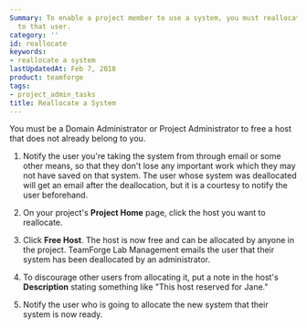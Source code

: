 ```yaml
---
Summary: To enable a project member to use a system, you must reallocate the system
  to that user.
category: ''
id: reallocate
keywords:
- reallocate a system
lastUpdatedAt: Feb 7, 2018
product: teamforge
tags:
- project_admin_tasks
title: Reallocate a System
---
```



You must be a Domain Administrator or Project Administrator to free a host that does not already belong to you.

 1. Notify the user you're taking the system from through email or some other means, so that they don't lose any important work which they may not have saved on that system. The user whose system was deallocated will get an email after the deallocation, but it is a courtesy to notify the user beforehand.

 2. On your project's **Project Home** page, click the host you want to reallocate.

 3. Click **Free Host**. The host is now free and can be allocated by anyone in the project. TeamForge Lab Management emails the user that their system has been deallocated by an administrator.

 4. To discourage other users from allocating it, put a note in the host's **Description** stating something like "This host reserved for Jane."

 5. Notify the user who is going to allocate the new system that their system is now ready.
